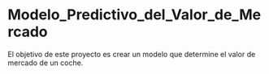# Modelo_Predictivo_del_Valor_de_Mercado
El objetivo de este proyecto es crear un modelo que determine el valor de mercado de un coche.

